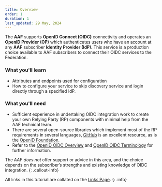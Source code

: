 ```yaml
---
title: Overview
order: 1
duration: 1
last_updated: 29 May, 2024
---
```


The **AAF** supports **OpenID Connect (OIDC)** connectivity and operates an **OpenID Provider (OP)** which authenticates users who have an account at any **AAF** subscriber **Identity Provider (IdP)**. This service is a production choice available to AAF subscribers to connect their OIDC services to the Federation.

### What you'll learn

- Attributes and endpoints used for configuration
- How to configure your service to skip discovery service and login directly through a specified IdP.

### What you'll need

- Sufficient experience in undertaking OIDC integration work to create your own Relying Party (RP) components with minimal help from the AAF technical team.
- There are several open-source libraries which implement most of the RP requirements in several languages, [GitHub](https://github.com) is an excellent resource, as is the [OpenID Foundation](https://openid.net/developers/libraries/).
- Refer to the [OpenID OIDC Overview](https://openid.net/specs/openid-connect-core-1_0.html#Overview) and [OpenID OIDC 
  Terminology](https://openid.net/specs/openid-connect-core-1_0.html#Terminology) for further information.


The AAF *does not* offer support or advice in this area, and the choice depends on the subscriber’s strengths and existing knowledge of OIDC integration.
{: .callout-info}

All links in this tutorial are collated on the [Links Page](/openid-connect-integration/06-links).
{: .info}
